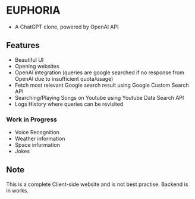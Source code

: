 # EUPHORIA

- A ChatGPT clone, powered by OpenAI API

## Features

- Beautiful UI
- Opening websites
- OpenAI integration (queries are google searched if no response from OpenAI due to insufficient quota/usage)
- Fetch most relevant Google search result using Google Custom Search API
- Searching/Playing Songs on Youtube using Youtube Data Search API
- Logs History where queries can be revisited

### Work in Progress

- Voice Recognition
- Weather information
- Space information
- Jokes

## Note

This is a complete Client-side website and is not best practise. Backend is in works.
